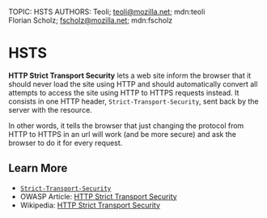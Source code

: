 TOPIC: HSTS
AUTHORS: Teoli; teoli@mozilla.net; mdn:teoli
         Florian Scholz; fscholz@mozilla.net; mdn:fscholz

# HSTS

**HTTP Strict Transport Security** lets a web site inform the browser that it should never load the
site using HTTP and should automatically convert all attempts to access the site using HTTP to HTTPS
requests instead. It consists in one HTTP header, `Strict-Transport-Security`, sent back by
the server with the resource.

In other words, it tells the browser that just changing the protocol from HTTP to HTTPS in an url
will work (and be more secure) and ask the browser to do it for every request.

## Learn More

- [`Strict-Transport-Security`](https://wiki.developer.mozilla.org/en-US/docs/Web/HTTP/Headers/Strict-Transport-Security)
- OWASP Article: [HTTP Strict Transport Security](https://www.owasp.org/index.php/HTTP_Strict_Transport_Security)
- Wikipedia: [HTTP Strict Transport Security](https://en.wikipedia.org/wiki/HTTP%20Strict%20Transport%20Security)

